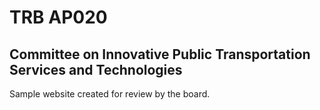 # TRB AP020
## Committee on Innovative Public Transportation Services and Technologies

Sample website created for review by the board.